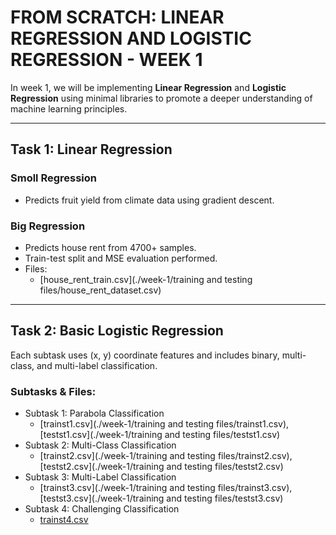 # FROM SCRATCH: LINEAR REGRESSION AND LOGISTIC REGRESSION - WEEK 1

In week 1, we will be implementing **Linear Regression** and **Logistic Regression** using minimal libraries to promote a deeper understanding of machine learning principles.

---

## Task 1: Linear Regression

### Smoll Regression
- Predicts fruit yield from climate data using gradient descent. 
### Big Regression
- Predicts house rent from 4700+ samples.  
- Train-test split and MSE evaluation performed.  
- Files:  
  - [house_rent_train.csv](./week-1/training and testing files/house_rent_dataset.csv)  
---

## Task 2: Basic Logistic Regression

Each subtask uses (x, y) coordinate features and includes binary, multi-class, and multi-label classification.

### Subtasks & Files:
- Subtask 1: Parabola Classification  
  - [trainst1.csv](./week-1/training and testing files/trainst1.csv), [testst1.csv](./week-1/training and testing files/testst1.csv)
- Subtask 2: Multi-Class Classification  
  - [trainst2.csv](./week-1/training and testing files/trainst2.csv), [testst2.csv](./week-1/training and testing files/testst2.csv)
- Subtask 3: Multi-Label Classification  
  - [trainst3.csv](./week-1/training and testing files/trainst3.csv), [testst3.csv](./week-1/training and testing files/testst3.csv)
- Subtask 4: Challenging Classification  
  - [trainst4.csv](./wee)
